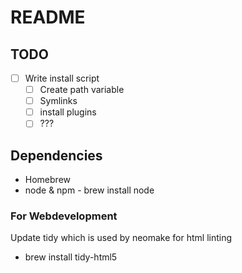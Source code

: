 # README

## TODO

- [ ] Write install script
    - [ ] Create path variable
    - [ ] Symlinks
    - [ ] install plugins
    - [ ] ???

## Dependencies

- Homebrew
- node & npm - brew install node


### For Webdevelopment

Update tidy which is used by neomake for html linting
- brew install tidy-html5

